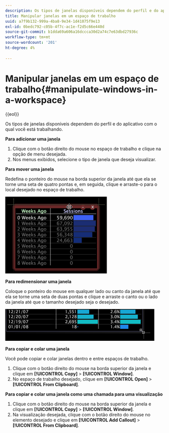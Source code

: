 ```yaml
---
description: Os tipos de janelas disponíveis dependem do perfil e do aplicativo com o qual você está trabalhando.
title: Manipular janelas em um espaço de trabalho
uuid: a7f9b132-999a-4ba8-9e34-1d41075f9e13
exl-id: 0bedc792-c05b-4f7c-ac1e-f2d5c66e440d
source-git-commit: b1dda69a606a16dccca30d2a74c7e63dbd27936c
workflow-type: tm+mt
source-wordcount: '201'
ht-degree: 4%

---
```


# Manipular janelas em um espaço de trabalho{#manipulate-windows-in-a-workspace}

{{eol}}

Os tipos de janelas disponíveis dependem do perfil e do aplicativo com o qual você está trabalhando.

**Para adicionar uma janela**

1. Clique com o botão direito do mouse no espaço de trabalho e clique na opção de menu desejada.
1. Nos menus exibidos, selecione o tipo de janela que deseja visualizar.

**Para mover uma janela**

Redefina o ponteiro do mouse na borda superior da janela até que ela se torne uma seta de quatro pontas e, em seguida, clique e arraste-o para o local desejado no espaço de trabalho.

![](assets/vis_moving.png)

**Para redimensionar uma janela**

Coloque o ponteiro do mouse em qualquer lado ou canto da janela até que ela se torne uma seta de duas pontas e clique e arraste o canto ou o lado da janela até que o tamanho desejado seja o desejado.

![](assets/vis_resize.png)

**Para copiar e colar uma janela**

Você pode copiar e colar janelas dentro e entre espaços de trabalho.

1. Clique com o botão direito do mouse na borda superior da janela e clique em **[!UICONTROL Copy]** > **[!UICONTROL Window]**.
1. No espaço de trabalho desejado, clique em **[!UICONTROL Open]** > **[!UICONTROL From Clipboard]**.

**Para copiar e colar uma janela como uma chamada para uma visualização**

1. Clique com o botão direito do mouse na borda superior da janela e clique em **[!UICONTROL Copy]** > **[!UICONTROL Window]**.
1. Na visualização desejada, clique com o botão direito do mouse no elemento desejado e clique em **[!UICONTROL Add Callout]** > **[!UICONTROL From Clipboard]**.
